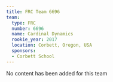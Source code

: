 ```yaml
---
title: FRC Team 6696
team:
  type: FRC
  number: 6696
  name: Cardinal Dynamics
  rookie_year: 2017
  location: Corbett, Oregon, USA
  sponsors:
  - Corbett School
---
```


No content has been added for this team